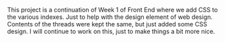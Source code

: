 This project is a continuation of Week 1 of Front End where we add CSS to the various indexes.  Just to help with the design element of web design. Contents of the threads were kept the same, but just added some CSS design.  I will continue to work on this, just to make things a bit more nice.
